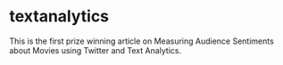 # textanalytics
This is the first prize winning article on Measuring Audience Sentiments about Movies using Twitter and Text Analytics.
